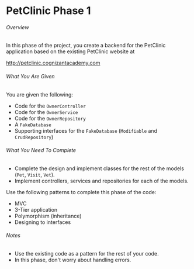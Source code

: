 # PetClinic Phase 1

###### Overview
In this phase of the project, you create a backend for the PetClinic application based on the existing PetClinic website at 

http://petclinic.cognizantacademy.com

###### What You Are Given
You are given the following:
- Code for the `OwnerController`
- Code for the `OwnerService`
- Code for the `OwnerRepository`
- A `FakeDatabase`
- Supporting interfaces for the `FakeDatabase` (`Modifiable` and `CrudRepository`)

###### What You Need To Complete
- Complete the design and implement classes for the rest of the models (`Pet`, `Visit`, `Vet`).
- Implement controllers, services and repositories for each of the models.

Use the following patterns to complete this phase of the code:

- MVC
- 3-Tier application
- Polymorphism (inheritance)
- Designing to interfaces

###### Notes

- Use the existing code as a pattern for the rest of your code.
- In this phase, don't worry about handling errors.